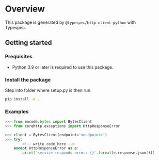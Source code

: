 # Overview

This package is generated by `@typespec/http-client-python` with Typespec.

## Getting started

### Prequisites

- Python 3.9 or later is required to use this package.

### Install the package

Step into folder where setup.py is then run:

```bash
pip install -e .
```

### Examples

```python
>>> from encode.bytes import BytesClient
>>> from corehttp.exceptions import HttpResponseError

>>> client = BytesClient(endpoint='<endpoint>')
>>> try:
        <!-- write code here -->
    except HttpResponseError as e:
        print('service responds error: {}'.format(e.response.json()))
```
